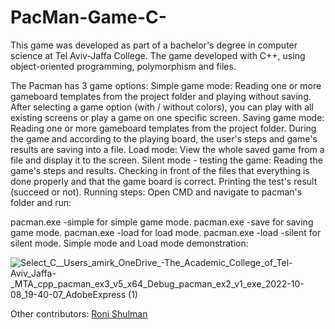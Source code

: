 # PacMan-Game-C-

This game was developed as part of a bachelor's degree in computer science at Tel Aviv-Jaffa College. The game developed with C++, using object-oriented programming, polymorphism and files.

The Pacman has 3 game options:
Simple game mode:
Reading one or more gameboard templates from the project folder and playing without saving.
After selecting a game option (with / without colors), you can play with all existing screens or play a game on one specific screen.
Saving game mode:
Reading one or more gameboard templates from the project folder.
During the game and according to the playing board, the user's steps and game's results are saving into a file.
Load mode:
View the whole saved game from a file and display it to the screen.
Silent mode - testing the game:
Reading the game's steps and results.
Checking in front of the files that everything is done properly and that the game board is correct.
Printing the test's result (succeed or not).
Running steps:
Open CMD and navigate to pacman's folder and run:

pacman.exe -simple for simple game mode.
pacman.exe -save for saving game mode.
pacman.exe -load for load mode.
pacman.exe -load -silent for silent mode.
Simple mode and Load mode demonstration:

![Select_C__Users_amirk_OneDrive_-_The_Academic_College_of_Tel-Aviv_Jaffa_-_MTA_cpp_pacman_ex3_v5_x64_Debug_pacman_ex2_v1_exe_2022-10-08_19-40-07_AdobeExpress (1)](https://user-images.githubusercontent.com/88038376/194718712-dc47330a-7597-45f9-b8f0-b0b3f0fc8b80.gif)

Other contributors:
[Roni Shulman](https://github.com/RoniShulmann)
